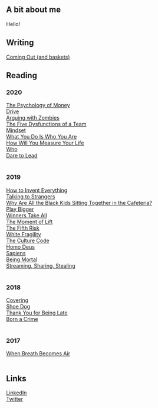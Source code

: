 ## A bit about me
Hello!


## Writing
[Coming Out (and baskets)](/_posts/2020-11-07-coming-out.md)

## Reading
### 2020
[The Psychology of Money](https://bookshop.org/books/the-psychology-of-money-timeless-lessons-on-wealth-greed-and-happiness/9780857197689)  
[Drive](https://bookshop.org/books/drive-the-surprising-truth-about-what-motivates-us/9781594484803)  
[Arguing with Zombies](https://bookshop.org/books/arguing-with-zombies-economics-politics-and-the-fight-for-a-better-future-9780393541328/9781324005018)  
[The Five Dysfunctions of a Team](https://bookshop.org/books/the-five-dysfunctions-of-a-team-a-leadership-fable-9780787960759/9780787960759)  
[Mindset](https://bookshop.org/books/mindset-the-new-psychology-of-success/9780345472328)  
[What You Do Is Who You Are](https://bookshop.org/books/what-you-do-is-who-you-are-how-to-create-your-business-culture/9780062871336)  
[How Will You Measure Your Life](https://bookshop.org/books/how-will-you-measure-your-life/9780062102416)  
[Who](https://bookshop.org/books/who-the-a-method-for-hiring/9780345504197?aid=8506)  
[Dare to Lead](https://bookshop.org/books/dare-to-lead-brave-work-tough-conversations-whole-hearts/9780399592522)  
<br>

### 2019
[How to Invent Everything](https://bookshop.org/books/how-to-invent-everything-a-survival-guide-for-the-stranded-time-traveler/9780735220157?aid=25)  
[Talking to Strangers](https://bookshop.org/books/talking-to-strangers-what-we-should-know-about-the-people-we-don-t-know-9780316478526/9780316478526)  
[Why Are All the Black Kids Sitting Together in the Cafeteria?](https://bookshop.org/books/why-are-all-the-black-kids-sitting-together-in-the-cafeteria-and-other-conversations-about-race/9780465060689)  
[Play Bigger](https://bookshop.org/books/play-bigger-how-pirates-dreamers-and-innovators-create-and-dominate-markets/9780062407610)  
[Winners Take All](https://bookshop.org/books/winners-take-all-the-elite-charade-of-changing-the-world/9781101972670)  
[The Moment of Lift](https://bookshop.org/books/the-moment-of-lift-how-empowering-women-changes-the-world/9781250313577)  
[The Fifth Risk](https://bookshop.org/books/the-fifth-risk-undoing-democracy/9780393357455)  
[White Fragility](https://bookshop.org/books/white-fragility-why-it-s-so-hard-for-white-people-to-talk-about-racism/9780807047415)  
[The Culture Code](https://bookshop.org/books/the-culture-code-the-secrets-of-highly-successful-groups/9780804176989)  
[Homo Deus](https://bookshop.org/books/homo-deus-a-brief-history-of-tomorrow/9780062464347?aid=333)  
[Sapiens](https://bookshop.org/books/sapiens-a-brief-history-of-humankind/9780062316110)  
[Being Mortal](https://bookshop.org/books/being-mortal-medicine-and-what-matters-in-the-end/9781250076229?aid=1548)  
[Streaming, Sharing, Stealing](https://bookshop.org/books/streaming-sharing-stealing-big-data-and-the-future-of-entertainment/9780262534529)  
<br>

### 2018
[Covering](https://bookshop.org/books/covering-the-hidden-assault-on-our-civil-rights/9780375760211)  
[Shoe Dog](https://bookshop.org/books/shoe-dog-a-memoir-by-the-creator-of-nike-9781501135927/9781501135927)  
[Thank You for Being Late](https://bookshop.org/books/thank-you-for-being-late-an-optimist-s-guide-to-thriving-in-the-age-of-accelerations-version-2-0-with-a-new-afterword/9781250141224)  
[Born a Crime](https://bookshop.org/books/born-a-crime-stories-from-a-south-african-childhood/9780399588198)  
<br>

### 2017
[When Breath Becomes Air](https://bookshop.org/books/when-breath-becomes-air/9780812988406)  
<br>

## Links
[LinkedIn](https://www.linkedin.com/in/scottkaz/)  
[Twitter](https://twitter.com/scottwkaz)
